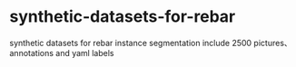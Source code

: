 # synthetic-datasets-for-rebar
synthetic datasets for rebar instance segmentation
include 2500 pictures、annotations and yaml labels
